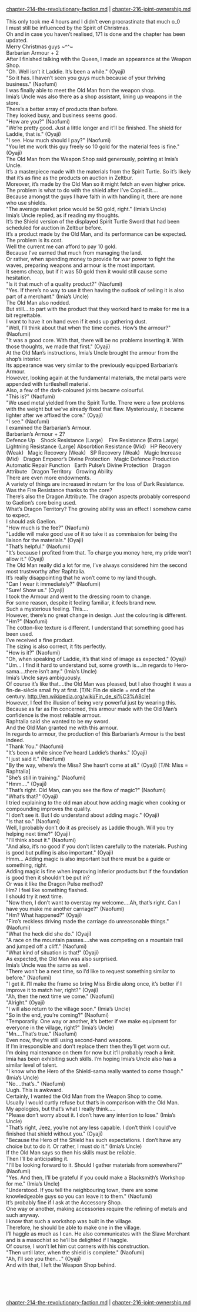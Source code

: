[chapter-214-the-revolutionary-faction.md](./chapter-214-the-revolutionary-faction.md) | [chapter-216-joint-ownership.md](./chapter-216-joint-ownership.md) <br/>
<br/>
This only took me 4 hours and I didn’t even procrastinate that much o_0<br/>
I must still be influenced by the Spirit of Christmas.<br/>
Oh and in case you haven’t realised, 171 is done and the chapter has been updated.<br/>
Merry Christmas guys ~^^~<br/>
Barbarian Armour + 2<br/>
After I finished talking with the Queen, I made an appearance at the Weapon Shop.<br/>
"Oh. Well isn’t it Laddie. It’s been a while." (Oyaji)<br/>
"So it has. I haven’t seen you guys much because of your thriving business." (Naofumi)<br/>
I was finally able to meet the Old Man from the weapon shop.<br/>
Imia’s Uncle was also there as a shop assistant, lining up weapons in the store.<br/>
There’s a better array of products than before.<br/>
They looked busy, and business seems good.<br/>
"How are you?" (Naofumi)<br/>
"We’re pretty good. Just a little longer and it’ll be finished. The shield for Laddie, that is." (Oyaji)<br/>
"I see. How much should I pay?" (Naofumi)<br/>
"You let me work this guy freely so 10 gold for the material fees is fine." (Oyaji)<br/>
The Old Man from the Weapon Shop said generously, pointing at Imia’s Uncle.<br/>
It’s a masterpiece made with the materials from the Spirit Turtle. So it’s likely that it’s as fine as the products on auction in Zeltbur.<br/>
Moreover, it’s made by the Old Man so it might fetch an even higher price.<br/>
The problem is what to do with the shield after I’ve Copied it….<br/>
Because amongst the guys I have faith in with handling it, there are none who use shields.<br/>
"The average market price would be 50 gold, right." (Imia’s Uncle)<br/>
Imia’s Uncle replied, as if reading my thoughts.<br/>
It’s the Shield version of the displayed Spirit Turtle Sword that had been scheduled for auction in Zeltbur before.<br/>
It’s a product made by the Old Man, and its performance can be expected.<br/>
The problem is its cost.<br/>
Well the current me can afford to pay 10 gold.<br/>
Because I’ve earned that much from managing the land.<br/>
Or rather, when spending money to provide for war power to fight the waves, preparing weapons and armour is the most important.<br/>
It seems cheap, but if it was 50 gold then it would still cause some hesitation.<br/>
"Is it that much of a quality product?" (Naofumi)<br/>
"Yes. If there’s no way to use it then having the outlook of selling it is also part of a merchant." (Imia’s Uncle)<br/>
The Old Man also nodded.<br/>
But still….to part with the product that they worked hard to make for me is a bit regrettable.<br/>
I want to have it on hand even if it ends up gathering dust.<br/>
"Well, I’ll think about that when the time comes. How’s the armour?" (Naofumi)<br/>
"It was a good core. With that, there will be no problems inserting it. With those thoughts, we made that first." (Oyaji)<br/>
At the Old Man’s instructions, Imia’s Uncle brought the armour from the shop’s interior.<br/>
Its appearance was very similar to the previously equipped Barbarian’s Armour.<br/>
However, looking again at the fundamental materials, the metal parts were appended with turtleshell material.<br/>
Also, a few of the dark-coloured joints became colourful.<br/>
"This is?" (Naofumi)<br/>
"We used metal yielded from the Spirit Turtle. There were a few problems with the weight but we’ve already fixed that flaw. Mysteriously, it became lighter after we affixed the core." (Oyaji)<br/>
"I see." (Naofumi)<br/>
I examined the Barbarian’s Armour.<br/>
Barbarian’s Armour + 2?<br/>
Defence Up    Shock Resistance (Large)    Fire Resistance (Extra Large)   Lightning Resistance (Large) Absorbtion Resistance (Mid)   HP Recovery (Weak)   Magic Recovery (Weak)   SP Recovery (Weak)   Magic Increase (Mid)   Dragon Emperor’s Divine Protection   Magic Defence Production   Automatic Repair Function   Earth Pulse’s Divine Protection   Dragon Attribute   Dragon Territory   Growing Ability<br/>
There are even more endowments.<br/>
A variety of things are increased in return for the loss of Dark Resistance.<br/>
Was the Fire Resistance thanks to the core?<br/>
There’s also the Dragon Attribute. The dragon aspects probably correspond to Gaelion’s core being used.<br/>
What’s Dragon Territory? The growing ability was an effect I somehow came to expect.<br/>
I should ask Gaelion.<br/>
"How much is the fee?" (Naofumi)<br/>
"Laddie will make good use of it so take it as commission for being the liaison for the materials." (Oyaji)<br/>
"That’s helpful." (Naofumi)<br/>
"It’s because I profited from that. To charge you money here, my pride won’t allow it." (Oyaji)<br/>
The Old Man really did a lot for me, I’ve always considered him the second most trustworthy after Raphtalia.<br/>
It’s really disappointing that he won’t come to my land though.<br/>
"Can I wear it immediately?" (Naofumi)<br/>
"Sure! Show us." (Oyaji)<br/>
I took the Armour and went to the dressing room to change.<br/>
For some reason, despite it feeling familiar, it feels brand new.<br/>
Such a mysterious feeling. This….<br/>
However, there’s no great change in design. Just the colouring is different.<br/>
"Hm?" (Naofumi)<br/>
The cotton-like texture is different. I understand that something good has been used.<br/>
I’ve received a fine product.<br/>
The sizing is also correct, it fits perfectly.<br/>
"How is it?" (Naofumi)<br/>
"Oh, when speaking of Laddie, it’s that kind of image as expected." (Oyaji)<br/>
"Um… I find it hard to understand but, some growth is….in regards to Hero-sama….there isn’t any." (Imia’s Uncle)<br/>
Imia’s Uncle says ambiguously.<br/>
Of course it’s like that….the Old Man was pleased, but I also thought it was a fin-de-siècle small fry at first. [T/N: Fin de siècle = end of the century. http://en.wikipedia.org/wiki/Fin_de_si%C3%A8cle]<br/>
However, I feel the illusion of being very powerful just by wearing this.<br/>
Because as far as I’m concerned, this armour made with the Old Man’s confidence is the most reliable armour.<br/>
Raphtalia said she wanted to be my sword.<br/>
And the Old Man granted me with this armour.<br/>
In regards to armour, the production of this Barbarian’s Armour is the best indeed.<br/>
"Thank You." (Naofumi)<br/>
"It’s been a while since I’ve heard Laddie’s thanks." (Oyaji)<br/>
"I just said it." (Naofumi)<br/>
"By the way, where’s the Miss? She hasn’t come at all." (Oyaji) [T/N: Miss = Raphtalia]<br/>
"She’s still in training." (Naofumi)<br/>
"Hmm…." (Oyaji)<br/>
"That’s right. Old Man, can you see the flow of magic?" (Naofumi)<br/>
"What’s that?" (Oyaji)<br/>
I tried explaining to the old man about how adding magic when cooking or compounding improves the quality.<br/>
"I don’t see it. But I do understand about adding magic." (Oyaji)<br/>
"Is that so." (Naofumi)<br/>
Well, I probably don’t do it as precisely as Laddie though. Will you try helping next time?" (Oyaji)<br/>
"I’ll think about it." (Naofumi)<br/>
"And also, it’s no good if you don’t listen carefully to the materials. Pushing is good but pulling is also important." (Oyaji)<br/>
Hmm… Adding magic is also important but there must be a guide or something, right.<br/>
Adding magic is fine when improving inferior products but if the foundation is good then it shouldn’t be put in?<br/>
Or was it like the Dragon Pulse method?<br/>
Hm? I feel like something flashed.<br/>
I should try it next time.<br/>
"Now then, I don’t want to overstay my welcome….Ah, that’s right. Can I have you make me another carriage?" (Naofumi)<br/>
"Hm? What happened?" (Oyaji)<br/>
"Firo’s reckless driving made the carriage do unreasonable things." (Naofumi)<br/>
"What the heck did she do." (Oyaji)<br/>
"A race on the mountain passes….she was competing on a mountain trail and jumped off a cliff." (Naofumi)<br/>
"What kind of situation is that!" (Oyaji)<br/>
As expected, the Old Man was also surprised.<br/>
Imia’s Uncle was the same as well.<br/>
"There won’t be a next time, so I’d like to request something similar to before." (Naofumi)<br/>
"I get it. I’ll make the frame so bring Miss Birdie along once, it’s better if I improve it to match her, right?" (Oyaji)<br/>
"Ah, then the next time we come." (Naofumi)<br/>
"Alright." (Oyaji)<br/>
"I will also return to the village soon." (Imia’s Uncle)<br/>
"So in the end, you’re coming?" (Naofumi)<br/>
"Temporarily. One way or another, it’s better if we make equipment for everyone in the village, right?" (Imia’s Uncle)<br/>
"Mn….That’s true." (Naofumi)<br/>
Even now, they’re still using second-hand weapons.<br/>
If I’m irresponsible and don’t replace them then they’ll get worn out.<br/>
I’m doing maintenance on them for now but it’ll probably reach a limit.<br/>
Imia has been exhibiting such skills. I’m hoping Imia’s Uncle also has a similar level of talent.<br/>
"I know who the Hero of the Shield-sama really wanted to come though." (Imia’s Uncle)<br/>
"No….that’s.." (Naofumi)<br/>
Uugh. This is awkward.<br/>
Certainly, I wanted the Old Man from the Weapon Shop to come.<br/>
Usually I would curtly refuse but that’s in comparison with the Old Man.<br/>
My apologies, but that’s what I really think…..<br/>
"Please don’t worry about it. I don’t have any intention to lose." (Imia’s Uncle)<br/>
"That’s right, Jeez, you’re not any less capable. I don’t think I could’ve finished that shield without you." (Oyaji)<br/>
"Because the Hero of the Shield has such expectations. I don’t have any choice but to do it. Or rather, I must do it." (Imia’s Uncle)<br/>
If the Old Man says so then his skills must be reliable.<br/>
Then I’ll be anticipating it.<br/>
"I’ll be looking forward to it. Should I gather materials from somewhere?" (Naofumi)<br/>
"Yes. And then, I’ll be grateful if you could make a Blacksmith’s Workshop for me." (Imia’s Uncle)<br/>
"Understood. If you tell the neighbouring town, there are some knowledgeable guys so you can leave it to them." (Naofumi)<br/>
It’s probably fine if I ask at the Accessory Shop.<br/>
One way or another, making accessories require the refining of metals and such anyway.<br/>
I know that such a workshop was built in the village.<br/>
Therefore, he should be able to make one in the village.<br/>
I’ll haggle as much as I can. He also communicates with the Slave Merchant and is a masochist so he’ll be delighted if I haggle.<br/>
Of course, I won’t let him cut corners with his construction.<br/>
"Then until later, when the shield is complete." (Naofumi)<br/>
"Ah, I’ll see you then…." (Oyaji)<br/>
And with that, I left the Weapon Shop behind.<br/>
<br/>
<br/>
<br/>
<br/> <br/>
[chapter-214-the-revolutionary-faction.md](./chapter-214-the-revolutionary-faction.md) | [chapter-216-joint-ownership.md](./chapter-216-joint-ownership.md) <br/>
